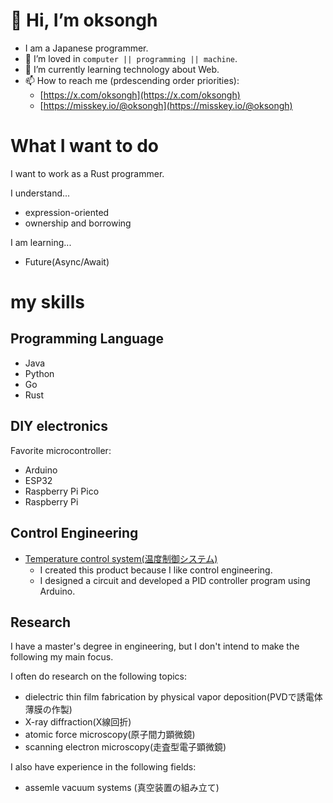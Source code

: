 <!-- when japanese appear, translate to English -->
# 👋 Hi, I’m oksongh
- I am a Japanese programmer.
- 👀 I’m loved in `computer || programming || machine`.
- 🌱 I’m currently learning technology about Web.
- 📫 How to reach me (prdescending order priorities):
    - [https://x.com/oksongh](https://x.com/oksongh) 
    - [https://misskey.io/@oksongh](https://misskey.io/@oksongh) 

# What I want to do

I want to work as a Rust programmer.

I understand...
- expression-oriented
- ownership and borrowing

I am learning...
- Future(Async/Await)

# my skills

## Programming Language
- Java
- Python
- Go
- Rust

## DIY electronics
Favorite microcontroller:
- Arduino
- ESP32
- Raspberry Pi Pico
- Raspberry Pi

## Control Engineering

- [Temperature control system(温度制御システム)](https://github.com/NAFT-LinkSpace/NRD_furnace)
    - I created this product because I like control engineering.
    - I designed a circuit and developed a PID controller program using Arduino.


## Research
I have a master's degree in engineering, but I don't intend to make the following my main focus.

I often do research on the following topics: 
- dielectric thin film fabrication by physical vapor deposition(PVDで誘電体薄膜の作製)
- X-ray diffraction(X線回折)
- atomic force microscopy(原子間力顕微鏡)
- scanning electron microscopy(走査型電子顕微鏡)

I also have experience in the following fields:
- assemle vacuum systems (真空装置の組み立て)　　　


